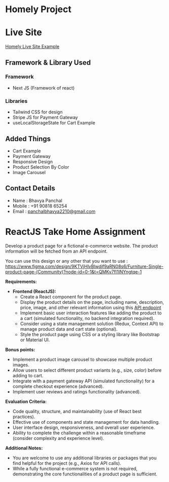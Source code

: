 # Homely Project

# Live Site

[Homely Live Site Example](https://homelyeq.vercel.app)

## Framework & Library Used

### Framework

- Next JS (Framework of react)

### Libraries

- Tailwind CSS for design
- Stripe JS for Payment Gateway
- useLocalStorageState for Cart Example

## Added Things

- Cart Example
- Payment Gateway
- Responsive Design
- Product Selection By Color
- Image Carousel

## Contact Details

- Name : Bhavya Panchal
- Mobile : +91 90818 65254
- Email : panchalbhavya2210@gmail.com

# ReactJS Take Home Assignment

Develop a product page for a fictional e-commerce website. The product information will be fetched from an API endpoint.

You can use this design or any other that you want to use : <br />
https://www.figma.com/design/9KTVjHlvBlwdjf9aRN08s6/Furniture-Single-product-page-(Community)?node-id=0-1&t=QMKv7fI1lNYngtqe-1

**Requirements:**

- **Frontend (ReactJS):**
  - Create a React component for the product page.
  - Display the product details on the page, including name, description, price, image, and other relevant information using this [API endpoint](https://linode25.eqserver.net/mock_product_response.json)
  - Implement basic user interaction features like adding the product to a cart (simulated functionality, no backend integration required).
  - Consider using a state management solution (Redux, Context API) to manage product data and cart state (optional).
  - Style the product page using CSS or a styling library like Bootstrap or Material UI.

**Bonus points:**

- Implement a product image carousel to showcase multiple product images.
- Allow users to select different product variants (e.g., size, color) before adding to cart.
- Integrate with a payment gateway API (simulated functionality) for a complete checkout experience (advanced).
- Implement user reviews and ratings functionality (advanced).

**Evaluation Criteria:**

- Code quality, structure, and maintainability (use of React best practices).
- Effective use of components and state management for data handling.
- User interface design, responsiveness, and overall user experience.
- Ability to complete the challenge within a reasonable timeframe (consider complexity and experience level).

**Additional Notes:**

- You are welcome to use any additional libraries or packages that you find helpful for the project (e.g., Axios for API calls).
- While a fully functional e-commerce system is not required, demonstrating the core functionalities of a product page is sufficient.
